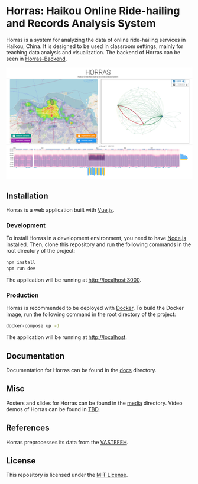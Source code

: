# Horras: Haikou Online Ride-hailing and Records Analysis System

Horras is a system for analyzing the data of online ride-hailing services in Haikou, China. It is designed to be used in classroom settings, mainly for teaching data analysis and visualization. The backend of Horras can be seen in [Horras-Backend](https://github.com/yanglinshu/horras-backend).

![](/media/preview.png)

## Installation

Horras is a web application built with [Vue.js](https://vuejs.org/).

### Development

To install Horras in a development environment, you need to have [Node.js](https://nodejs.org/) installed. Then, clone this repository and run the following commands in the root directory of the project:

```bash
npm install
npm run dev
```

The application will be running at [http://localhost:3000](http://localhost:3000).

### Production

Horras is recommended to be deployed with [Docker](https://www.docker.com/). To build the Docker image, run the following command in the root directory of the project:

```bash
docker-compose up -d
```

The application will be running at [http://localhost](http://localhost).

## Documentation

Documentation for Horras can be found in the [docs](/docs) directory.

## Misc

Posters and slides for Horras can be found in the [media](/media) directory.
Video demos of Horras can be found in [TBD](TBD).

## References

Horras preprocesses its data from the [VASTEFEH](https://github.com/xsjk/ARTS1422-Project).

## License

This repository is licensed under the [MIT License](/LICENSE).
